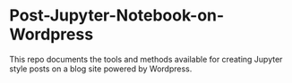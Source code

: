 # Post-Jupyter-Notebook-on-Wordpress

This repo documents the tools and methods available for creating Jupyter style posts on a blog site powered by Wordpress.
